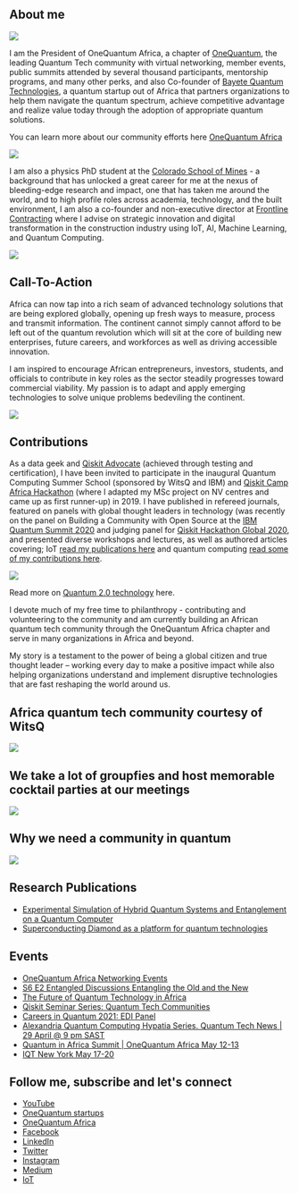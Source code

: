 ## About me 

<img src="https://github.com/faraimazh/faraimazhandu.github.io/blob/main/images/CUboulder.jpeg">

I am the President of OneQuantum Africa, a chapter of [OneQuantum](https://onequantum.org/), the leading Quantum Tech community with virtual networking, member events, public summits attended by several thousand participants, mentorship programs, and many other perks, and also Co-founder of [Bayete Quantum Technologies](http://bayetequantum.tech/), a quantum startup out of Africa that partners organizations to help them navigate the quantum spectrum, achieve competitive advantage and realize value today through the adoption of appropriate quantum solutions. 

You can learn more about our community efforts here [OneQuantum Africa](https://onequantum.org/africa/)

<img src="https://github.com/faraimazh/faraimazhandu.github.io/blob/main/images/OQA_December_Event_Poster.png">

I am also a physics PhD student at the [Colorado School of Mines](https://quantumcreep.mines.edu/people/) - a background that has unlocked a great career for me at the nexus of bleeding-edge research and impact, one that has taken me around the world, and to high profile roles across academia, technology, and the built environment, I am also a co-founder and non-executive director at [Frontline Contracting](http://frontlinecontracting.co.za/) where I advise on strategic innovation and digital transformation in the construction industry using IoT, AI, Machine Learning, and Quantum Computing. 

<img src="https://github.com/faraimazh/faraimazhandu.github.io/blob/main/images/QTStartupsMap.png">

## Call-To-Action
Africa can now tap into a rich seam of advanced technology solutions that are being explored globally, opening up fresh ways to measure, process and transmit information. The continent cannot simply cannot afford to be left out of the quantum revolution which will sit at the core of building new enterprises, future careers, and workforces as well as driving accessible innovation.

I am inspired to encourage African entrepreneurs, investors, students, and officials to contribute in key roles as the sector steadily progresses toward commercial viability. My passion is to adapt and apply emerging technologies to solve unique problems bedeviling the continent.

<img src="https://github.com/faraimazh/faraimazhandu.github.io/blob/main/images/2021-03-17%2019_22_12-Post%20_%20Feed%20_%20LinkedIn%20and%208%20more%20pages%20-%20Personal%20-%20Microsoft%E2%80%8B%20Edge.png">

## Contributions
As a data geek and [Qiskit Advocate](https://qiskit.org/advocates) (achieved through testing and certification), I have been invited to participate in the inaugural Quantum Computing Summer School (sponsored by WitsQ and IBM) and [Qiskit Camp Africa Hackathon](https://qiskit.org/events/africa/) (where I adapted my MSc project on NV centres and came up as first runner-up) in 2019. I have published in refereed journals, featured on panels with global thought leaders in technology (was recently on the panel on Building a Community with Open Source at the [IBM Quantum Summit 2020](https://ibm.6connex.com/event/quantumsummit/login) and judging panel for [Qiskit Hackathon Global 2020](https://qiskithackathon.global.bemyapp.com/#/event), and presented diverse workshops and lectures, as well as authored articles covering; IoT [read my publications here](https://www.iotforall.com/author/faraimazhandu) and quantum computing [read some of my contributions here](https://medium.com/@faraimazhandu). 

<img src="https://github.com/faraimazh/faraimazhandu.github.io/blob/main/images/Physicsworld.png">

Read more on [Quantum 2.0 technology](https://prod-physicsworld-iop.content.pugpig.com/blog/2021/11/24/ask-me-anything-farai-mazhandu/pugpig_index.html) here.

I devote much of my free time to philanthropy - contributing and volunteering to the community and am currently building an African quantum tech community through the OneQuantum Africa chapter and serve in many organizations in Africa and beyond.

My story is a testament to the power of being a global citizen and true thought leader – working every day to make a positive impact while also helping organizations understand and implement disruptive technologies that are fast reshaping the world around us.

## Africa quantum tech community courtesy of WitsQ
<img src="https://github.com/faraimazh/faraimazhandu.github.io/blob/main/QSS%20Wits%202019.png">

## We take a lot of groupfies and host memorable cocktail parties at our meetings
<img src="https://github.com/faraimazh/faraimazhandu.github.io/blob/main/images/OQA%20Summit%20Groupfie%2021920.jpeg">

## Why we need a community in quantum
<img src="https://github.com/faraimazh/faraimazhandu.github.io/blob/main/images/OneQuantum%20Africa%20_%20Why%20Quantum%20in%20Africa.png">

## Research Publications
- [Experimental Simulation of Hybrid Quantum Systems and Entanglement on a Quantum Computer](https://arxiv.org/pdf/1911.00897.pdf)
- [Superconducting Diamond as a platform for quantum technologies](https://www.researchgate.net/publication/340894777_Superconducting_Diamond_as_a_platform_for_quantum_technologies)

## Events
- [OneQuantum Africa Networking Events](https://www.runtheworld.today/app/invitation/38002)
- [S6 E2 Entangled Discussions Entangling the Old and the New](https://youtu.be/SrKtxHXEAag)
- [The Future of Quantum Technology in Africa](https://youtu.be/3vbV3Y0f6Pk)
- [Qiskit Seminar Series: Quantum Tech Communities](https://youtu.be/eDmIbJ_7i3c)
- [Careers in Quantum 2021: EDI Panel](https://youtu.be/WPDPO1SS6Nk)
- [Alexandria Quantum Computing Hypatia Series. Quantum Tech News | 29 April @ 9 pm SAST](https://www.eventbrite.co.uk/e/alexandria-quantum-computing-hypatia-series-registration-152056305503?fbclid=IwAR26ELJrGCiMMqiPAhp9EWzYU1FC6x5-nYwQRcGJnFvu3xQHBYWd_ZAhaUA)
- [Quantum in Africa Summit | OneQuantum Africa May 12-13](https://www.runtheworld.today/app/invitation/21920/)
- [IQT New York May 17-20](https://iqtevent.com/speakers/#)

## Follow me, subscribe and let's connect
- [YouTube](https://youtube.com/playlist?list=PLdNag-7k6pt3UXmmrCHMHlBnTRI9duaGE)
- [OneQuantum startups](https://onequantum.substack.com/)
- [OneQuantum Africa](https://onequantumafrica.substack.com/)
- [Facebook](https://www.facebook.com/farai.mazhandu/)
- [LinkedIn](https://www.linkedin.com/in/farai-mazhandu-83b5271b/)
- [Twitter](https://twitter.com/FaraiMazhandu)
- [Instagram](https://www.instagram.com/accredited_patriot/?hl=en)
- [Medium](https://medium.com/@faraimazhandu)
- [IoT](https://www.iotforall.com/author/faraimazhandu)
